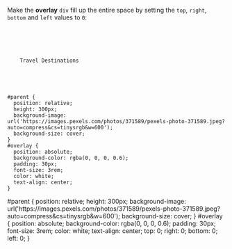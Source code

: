 Make the **overlay** `div` fill up the entire
space by setting the `top`, `right`, `bottom`
and
`left` values to `0`:

<Editor lang="css" type="exercise">
<code>
<panel lang="html">
<div id="parent">
  <div id="overlay">
    Travel Destinations
  </div>
</div>
</panel>
<panel lang="css">
#parent {
  position: relative;
  height: 300px;
  background-image: url('https://images.pexels.com/photos/371589/pexels-photo-371589.jpeg?auto=compress&cs=tinysrgb&w=600');
  background-size: cover;
}
#overlay {
  position: absolute;
  background-color: rgba(0, 0, 0, 0.6);
  padding: 30px;
  font-size: 3rem;
  color: white;
  text-align: center;
}
</panel>
</code>

<solution>
#parent {
  position: relative;
  height: 300px;
  background-image: url('https://images.pexels.com/photos/371589/pexels-photo-371589.jpeg?auto=compress&cs=tinysrgb&w=600');
  background-size: cover;
}
#overlay {
  position: absolute;
  background-color: rgba(0, 0, 0, 0.6);
  padding: 30px;
  font-size: 3rem;
  color: white;
  text-align: center;
  top: 0;
  right: 0;
  bottom: 0;
  left: 0;
}
</solution>
</Editor>